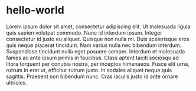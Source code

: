 # hello-world

Lorem ipsum dolor sit amet, consectetur adipiscing elit. Ut malesuada ligula quis sapien volutpat commodo. Nunc id interdum ipsum. Integer consectetur id justo eu aliquet. Quisque non nulla mi. Duis scelerisque eros quis neque placerat tincidunt. Nam varius nulla nec bibendum interdum. Suspendisse tincidunt nulla eget posuere semper. Interdum et malesuada fames ac ante ipsum primis in faucibus. Class aptent taciti sociosqu ad litora torquent per conubia nostra, per inceptos himenaeos. Fusce elit urna, rutrum in erat ut, efficitur rutrum justo. In sodales aliquet neque quis sagittis. Praesent non bibendum nunc. Cras iaculis justo id ante ornare ultricies. 